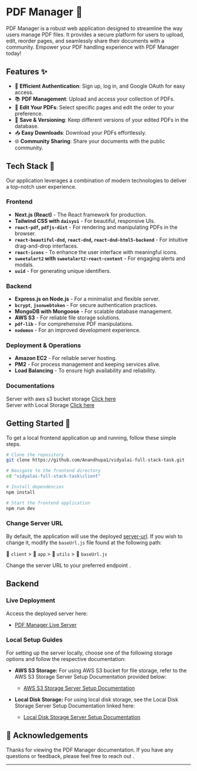 # PDF Manager :page_facing_up:



PDF Manager is a robust web application designed to streamline the way users manage PDF files. It provides a secure platform for users to upload, edit, reorder pages, and seamlessly share their documents with a community. Empower your PDF handling experience with PDF Manager today!

## Features :sparkles:

- 🚀 **Efficient Authentication**: Sign up, log in, and Google OAuth for easy access.
- 📚 **PDF Management**: Upload and access your collection of PDFs.
- 📝 **Edit Your PDFs**: Select specific pages and edit the order to your preference.
- 💾 **Save & Versioning**: Keep different versions of your edited PDFs in the database.
- 📥 **Easy Downloads**: Download your PDFs effortlessly.
- 🌐 **Community Sharing**: Share your documents with the public community.

## Tech Stack :wrench:

Our application leverages a combination of modern technologies to deliver a top-notch user experience.

### Frontend

- **Next.js (React)** - The React framework for production.
- **Tailwind CSS with `daisyui`** - For beautiful, responsive UIs.
- **`react-pdf`, `pdfjs-dist`** - For rendering and manipulating PDFs in the browser.
- **`react-beautiful-dnd`, `react-dnd`, `react-dnd-html5-backend`** - For intuitive drag-and-drop interfaces.
- **`react-icons`** - To enhance the user interface with meaningful icons.
- **`sweetalert2` with `sweetalert2-react-content`** - For engaging alerts and modals.
- **`uuid`** - For generating unique identifiers.

### Backend

- **Express.js on Node.js** - For a minimalist and flexible server.
- **`bcrypt`**, **`jsonwebtoken`** - For secure authentication practices.
- **MongoDB with Mongoose** - For scalable database management.
- **AWS S3** - For reliable file storage solutions.
- **`pdf-lib`** - For comprehensive PDF manipulations.
- **`nodemon`** - For an improved development experience.

### Deployment & Operations

- **Amazon EC2** - For reliable server hosting.
- **PM2** - For process management and keeping services alive.
- **Load Balancing** - To ensure high availability and reliability.

### Documentations
Server with aws s3 bucket storage <a href="https://github.com/Anandhupa1/vidyalai-full-stack-task/tree/main/scalable-server%20-with-awsS3Bucket-storage">  Click here</a> <br>
Server with Local Storage <a href="https://github.com/Anandhupa1/vidyalai-full-stack-task/tree/main/server">  Click here</a> <br>







## Getting Started :rocket:

To get a local frontend application up and running, follow these simple steps.

```bash
# Clone the repository
git clone https://github.com/Anandhupa1/vidyalai-full-stack-task.git

# Navigate to the frontend directory
cd "vidyalai-full-stack-task\client"

# Install dependencies
npm install

# Start the frontend application
npm run dev
```
### Change Server URL 
By default, the application will use the deployed [server-url](https://kind-gray-coypu-suit.cyclic.app/). If you wish to change it, modify the `baseUrl.js` file found at the following path:

📁 `client` > 📁 `app` > 📁 `utils` > 📄 `baseUrl.js`

Change the server URL to your preferred endpoint . 

## Backend

### Live Deployment

Access the deployed server here:
- [PDF Manager Live Server](https://kind-gray-coypu-suit.cyclic.app/)

### Local Setup Guides

For setting up the server locally, choose one of the following storage options and follow the respective documentation:

- **AWS S3 Storage:** For using AWS S3 bucket for file storage, refer to the AWS S3 Storage Server Setup Documentation provided below:
   - [AWS S3 Storage Server Setup Documentation](https://github.com/Anandhupa1/vidyalai-full-stack-task/tree/main/scalable-server%20-with-awsS3Bucket-storage)

- **Local Disk Storage:** For using local disk storage, see the Local Disk Storage Server Setup Documentation linked here:
   - [Local Disk Storage Server Setup Documentation](https://github.com/Anandhupa1/vidyalai-full-stack-task/tree/main/server)



## 🙏 Acknowledgements

Thanks for viewing the PDF Manager documentation. If you have any questions or feedback, please feel free to reach out .

---



